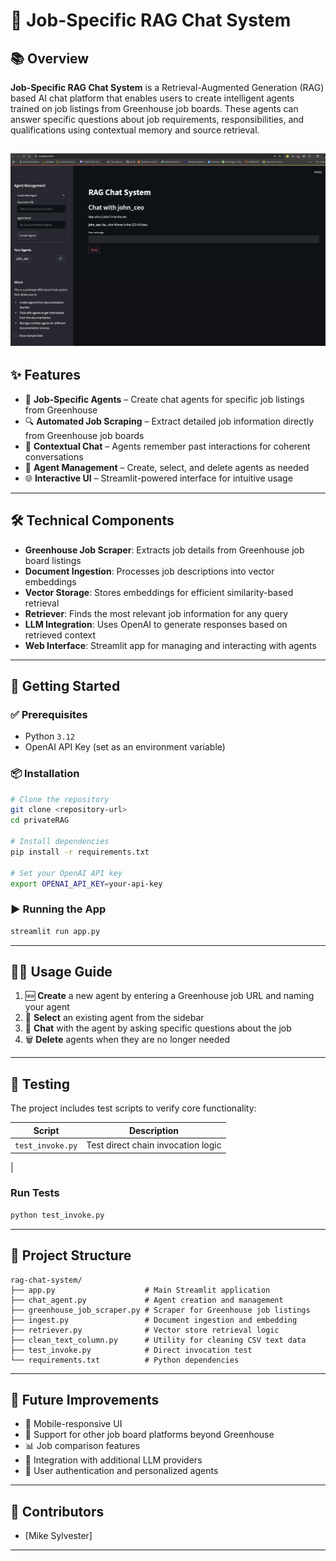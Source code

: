 
# 🤖 Job-Specific RAG Chat System

## 📚 Overview

**Job-Specific RAG Chat System** is a Retrieval-Augmented Generation (RAG) based AI chat platform that enables users to create intelligent agents trained on job listings from Greenhouse job boards. These agents can answer specific questions about job requirements, responsibilities, and qualifications using contextual memory and source retrieval.


![RAG Success Screenshot](images/john_kizen.png)
---

## ✨ Features

* 🧠 **Job-Specific Agents** – Create chat agents for specific job listings from Greenhouse
* 🔍 **Automated Job Scraping** – Extract detailed job information directly from Greenhouse job boards
* 💬 **Contextual Chat** – Agents remember past interactions for coherent conversations
* 📂 **Agent Management** – Create, select, and delete agents as needed
* 🌐 **Interactive UI** – Streamlit-powered interface for intuitive usage

---

## 🛠️ Technical Components

* **Greenhouse Job Scraper**: Extracts job details from Greenhouse job board listings
* **Document Ingestion**: Processes job descriptions into vector embeddings
* **Vector Storage**: Stores embeddings for efficient similarity-based retrieval
* **Retriever**: Finds the most relevant job information for any query
* **LLM Integration**: Uses OpenAI to generate responses based on retrieved context
* **Web Interface**: Streamlit app for managing and interacting with agents

---

## 🚀 Getting Started

### ✅ Prerequisites

* Python `3.12`
* OpenAI API Key (set as an environment variable)

### 📦 Installation

```bash
# Clone the repository
git clone <repository-url>
cd privateRAG

# Install dependencies
pip install -r requirements.txt

# Set your OpenAI API key
export OPENAI_API_KEY=your-api-key
```

### ▶️ Running the App

```bash
streamlit run app.py
```

---

## 🧑‍💻 Usage Guide

1. 🆕 **Create** a new agent by entering a Greenhouse job URL and naming your agent
2. 🔄 **Select** an existing agent from the sidebar
3. 💬 **Chat** with the agent by asking specific questions about the job
4. 🗑️ **Delete** agents when they are no longer needed

---

## 🧪 Testing

The project includes test scripts to verify core functionality:

| Script           | Description                           |
| ---------------- | ------------------------------------- |
| `test_invoke.py` | Test direct chain invocation logic    |
 |

### Run Tests

```bash
python test_invoke.py
```

---

## 📁 Project Structure

```plaintext
rag-chat-system/
├── app.py                    # Main Streamlit application
├── chat_agent.py             # Agent creation and management
├── greenhouse_job_scraper.py # Scraper for Greenhouse job listings
├── ingest.py                 # Document ingestion and embedding
├── retriever.py              # Vector store retrieval logic
├── clean_text_column.py      # Utility for cleaning CSV text data
├── test_invoke.py            # Direct invocation test
└── requirements.txt          # Python dependencies
```

---

## 🔮 Future Improvements

* 📱 Mobile-responsive UI
* 🔄 Support for other job board platforms beyond Greenhouse
* 📊 Job comparison features
* 🔌 Integration with additional LLM providers
* 🔐 User authentication and personalized agents

---


## 👥 Contributors

* \[Mike Sylvester]

---

